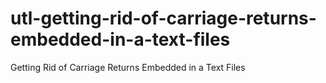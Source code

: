 # utl-getting-rid-of-carriage-returns-embedded-in-a-text-files
Getting Rid of Carriage Returns Embedded in a Text Files 
